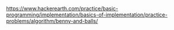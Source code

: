 https://www.hackerearth.com/practice/basic-programming/implementation/basics-of-implementation/practice-problems/algorithm/benny-and-balls/

